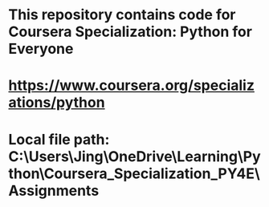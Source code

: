 # This repository contains code for Coursera Specialization: Python for Everyone
# https://www.coursera.org/specializations/python

# Local file path: C:\Users\Jing\OneDrive\Learning\Python\Coursera_Specialization_PY4E\Assignments
